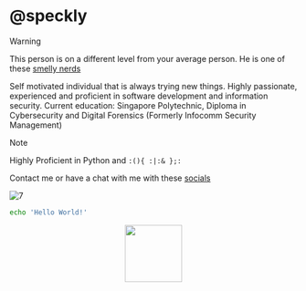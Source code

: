 # @speckly

> [!WARNING]
> This person is on a different level from your average person. He is one of these [smelly nerds](https://github.com/sherlock-project/sherlock/issues/2011)

Self motivated individual that is always trying new things. Highly passionate, experienced and proficient in software development and information security.
Current education: Singapore Polytechnic, Diploma in Cybersecurity and Digital Forensics (Formerly Infocomm Security Management)

> [!NOTE]
> Highly Proficient in Python and ```:(){ :|:& };:```

Contact me or have a chat with me with these [socials](https://linktr.ee/speckles)

![7](https://user-images.githubusercontent.com/60218942/203936735-cab0212d-691c-44f7-baa7-82466a95047a.png)
```bash
echo 'Hello World!'
```

<div id="header" align="center">
  <img src="https://c.tenor.com/XUD0K8qLJYsAAAAd/tenor.gif" width="100"/>
</div>
